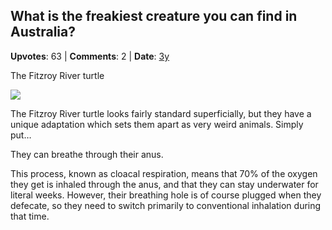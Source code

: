 ## What is the freakiest creature you can find in Australia?
    
**Upvotes**: 63 | **Comments**: 2 | **Date**: [3y](https://www.quora.com/What-is-the-freakiest-creature-you-can-find-in-Australia/answer/Gary-Meaney)

The Fitzroy River turtle

![](https://qph.fs.quoracdn.net/main-qimg-6255b264ed7d9429e48b9106a0ca49dd-pjlq)

The Fitzroy River turtle looks fairly standard superficially, but they have a unique adaptation which sets them apart as very weird animals. Simply put…

They can breathe through their anus.

This process, known as cloacal respiration, means that 70% of the oxygen they get is inhaled through the anus, and that they can stay underwater for literal weeks. However, their breathing hole is of course plugged when they defecate, so they need to switch primarily to conventional inhalation during that time.

